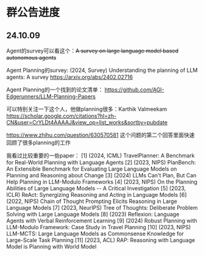 # 群公告进度
## 24.10.09

Agent的survey可以看这个：~~A survey on large language model based autonomous agents~~

Agent Planning的survey: 
(2024, Survey) Understanding the planning of LLM agents: A survey https://arxiv.org/abs/2402.02716 

Agent Planning的一个找到的论文清单：
https://github.com/AGI-Edgerunners/LLM-Planning-Papers

可以特别关注一下这个人，他做planning很多：Karthik Valmeekam 
https://scholar.google.com/citations?hl=zh-CN&user=CrYLDt4AAAAJ&view_op=list_works&sortby=pubdate 

https://www.zhihu.com/question/630570581
这个问题的第二个回答里面快速回顾了很多planning的工作

我看过比较重要的一些paper：
[1] (2024, ICML) TravelPlanner: A Benchmark for Real-World Planning with Language Agents
[2] (2023, NIPS) PlanBench: An Extensible Benchmark for Evaluating Large Language Models on Planning and Reasoning about Change
[3] (2024) LLMs Can't Plan, But Can Help Planning in LLM-Modulo Frameworks
[4] (2023, NIPS) On the Planning Abilities of Large Language Models -- A Critical Investigation
[5] (2023, ICLR) ReAct: Synergizing Reasoning and Acting in Language Models
[6] (2022, NIPS) Chain of Thought Prompting Elicits Reasoning in Large Language Models
[7] (2023, NeurIPS) Tree of Thoughts: Deliberate Problem Solving with Large Language Models
[8] (2023) Reflexion: Language Agents with Verbal Reinforcement Learning
[9] (2024) Robust Planning with LLM-Modulo Framework: Case Study in Travel Planning
[10] (2023, NIPS) LLM-MCTS: Large Language Models as Commonsense Knowledge for Large-Scale Task Planning
[11] (2023, ACL) RAP: Reasoning with Language Model is Planning with World Model